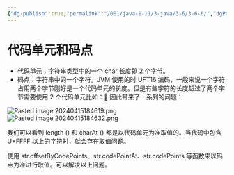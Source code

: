 ```yaml
---
{"dg-publish":true,"permalink":"/001/java-1-11/3-java/3-6/3-6-6/","dgPassFrontmatter":true,"created":"2024-04-15T16:06:25.689+08:00","updated":"2024-06-01T10:43:48.969+08:00"}
---
```


# 代码单元和码点

- 代码单元：字符串类型中的一个 char 长度即 2 个字节。
- 码点：字符串中的一个字符。JVM 使用的时 UFT16 编码，一般来说一个字符占用两个字节刚好是一个代码单元的长度。但是有些字符的长度超过了两个字节需要使用 2 个代码单元比如：🍺 因此带来了一系列的问题：

![Pasted image 20240415184619.png](/img/user/$/$Sys999%20Attachment/Pasted%20image%2020240415184619.png)
![Pasted image 20240415184632.png](/img/user/$/$Sys999%20Attachment/Pasted%20image%2020240415184632.png)

我们可以看到 length () 和 charAt () 都是以代码单元为准取值的。当代码中包含 U+FFFF 以上的字符时，就会存在取值问题。

使用 str.offsetByCodePoints、str.codePointAt、str.codePoints 等函数来以码点为准进行取值。可以解决以上问题。